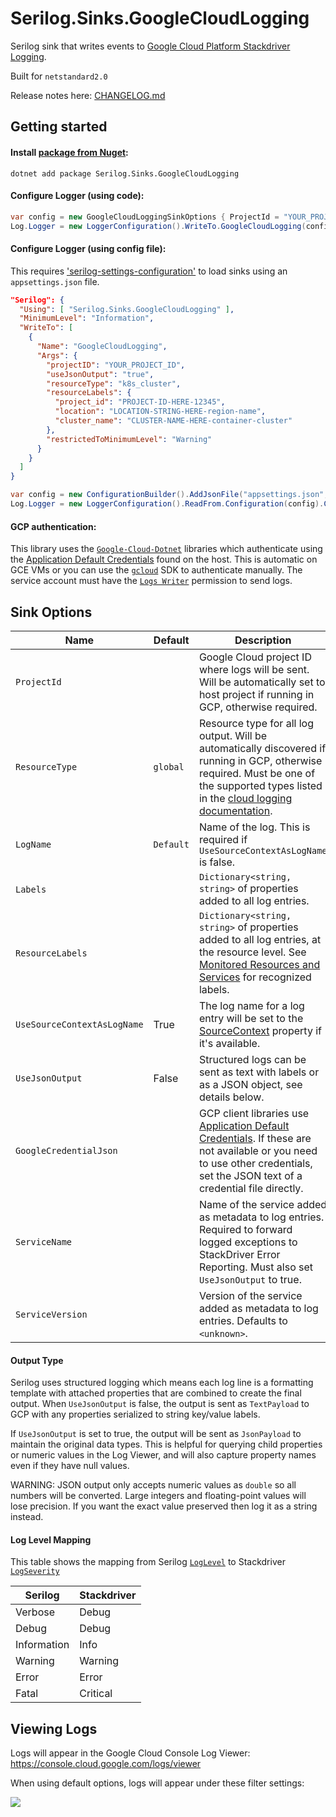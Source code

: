 # Serilog.Sinks.GoogleCloudLogging

Serilog sink that writes events to [Google Cloud Platform Stackdriver Logging](https://cloud.google.com/logging/).

Built for `netstandard2.0`

Release notes here: [CHANGELOG.md](CHANGELOG.md)

## Getting started

#### Install [package from Nuget](https://www.nuget.org/packages/Serilog.Sinks.GoogleCloudLogging/):

```
dotnet add package Serilog.Sinks.GoogleCloudLogging
```

#### Configure Logger (using code):

```csharp
var config = new GoogleCloudLoggingSinkOptions { ProjectId = "YOUR_PROJECT_ID", UseJsonOutput = true };
Log.Logger = new LoggerConfiguration().WriteTo.GoogleCloudLogging(config).CreateLogger();
```

#### Configure Logger (using config file):

This requires ['serilog-settings-configuration'](https://github.com/serilog/serilog-settings-configuration) to load sinks using an `appsettings.json` file.

```json
"Serilog": {
  "Using": [ "Serilog.Sinks.GoogleCloudLogging" ],
  "MinimumLevel": "Information",
  "WriteTo": [
    {
      "Name": "GoogleCloudLogging",
      "Args": {
        "projectID": "YOUR_PROJECT_ID",
        "useJsonOutput": "true",
        "resourceType": "k8s_cluster",
        "resourceLabels": {
          "project_id": "PROJECT-ID-HERE-12345",
          "location": "LOCATION-STRING-HERE-region-name",
          "cluster_name": "CLUSTER-NAME-HERE-container-cluster"
        },
        "restrictedToMinimumLevel": "Warning"
      }
    }
  ]
}
```
```csharp
var config = new ConfigurationBuilder().AddJsonFile("appsettings.json", optional: true, reloadOnChange: true).Build();
Log.Logger = new LoggerConfiguration().ReadFrom.Configuration(config).CreateLogger();
```

#### GCP authentication:

This library uses the [`Google-Cloud-Dotnet`](https://googleapis.github.io/google-cloud-dotnet/) libraries which authenticate using the [Application Default Credentials](https://cloud.google.com/docs/authentication/production#providing_credentials_to_your_application) found on the host. This is automatic on GCE VMs or you can use the [`gcloud`](https://cloud.google.com/sdk/) SDK to authenticate manually. The service account must have the [`Logs Writer`](https://cloud.google.com/logging/docs/access-control) permission to send logs.

## Sink Options

Name | Default | Description
---- | ------- | -----------
`ProjectId` | | Google Cloud project ID where logs will be sent. Will be automatically set to host project if running in GCP, otherwise required.
`ResourceType` | `global` | Resource type for all log output. Will be automatically discovered if running in GCP, otherwise required. Must be one of the supported types listed in the  [cloud logging documentation](https://cloud.google.com/logging/docs/api/v2/resource-list).
`LogName` | `Default` | Name of the log. This is required if `UseSourceContextAsLogName` is false.
`Labels` | | `Dictionary<string, string>` of properties added to all log entries.
`ResourceLabels` | | `Dictionary<string, string>` of properties added to all log entries, at the resource level. See [Monitored Resources and Services](https://cloud.google.com/logging/docs/api/v2/resource-list) for recognized labels.
`UseSourceContextAsLogName` | True | The log name for a log entry will be set to the [SourceContext](https://github.com/serilog/serilog/wiki/Writing-Log-Events#source-contexts) property if it's available.
`UseJsonOutput` | False | Structured logs can be sent as text with labels or as a JSON object, see details below.
`GoogleCredentialJson` | | GCP client libraries use [Application Default Credentials](https://cloud.google.com/docs/authentication/production#providing_credentials_to_your_application). If these are not available or you need to use other credentials, set the JSON text of a credential file directly.
`ServiceName` | | Name of the service added as metadata to log entries. Required to forward logged exceptions to StackDriver Error Reporting. Must also set `UseJsonOutput` to true.
`ServiceVersion` | | Version of the service added as metadata to log entries. Defaults to `<unknown>`.

#### Output Type

Serilog uses structured logging which means each log line is a formatting template with attached properties that are combined to create the final output. When `UseJsonOutput` is false, the output is sent as `TextPayload` to GCP with any properties serialized to string key/value labels.

If `UseJsonOutput` is set to true, the output will be sent as `JsonPayload` to maintain the original data types. This is helpful for querying child properties or numeric values in the Log Viewer, and will also capture property names even if they have null values.

WARNING: JSON output only accepts numeric values as `double` so all numbers will be converted. Large integers and floating-point values will lose precision. If you want the exact value preserved then log it as a string instead.

#### Log Level Mapping

This table shows the mapping from Serilog [`LogLevel`](https://github.com/serilog/serilog/wiki/Configuration-Basics#minimum-level) to Stackdriver [`LogSeverity`](https://cloud.google.com/logging/docs/reference/v2/rest/v2/LogEntry#LogSeverity)

Serilog | Stackdriver
------------- | -----------------
Verbose | Debug
Debug | Debug
Information | Info
Warning | Warning
Error | Error
Fatal | Critical

## Viewing Logs

Logs will appear in the Google Cloud Console Log Viewer: https://console.cloud.google.com/logs/viewer

When using default options, logs will appear under these filter settings:

![](https://i.imgur.com/3lk1LLM.png)
